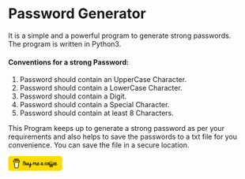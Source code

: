 # Password Generator

It is a simple and a powerful program to generate strong passwords. \
The program is written in Python3. 

#### Conventions for a strong Password:
1. Password should contain an UpperCase Character.
2. Password should contain a LowerCase Character.
3. Password should contain a Digit.
4. Password should contain a Special Character.
5. Password should contain at least 8 Characters.

This Program keeps up to generate a strong password as per your requirements and also helps to save the passwords to a txt file for you convenience. You can save the file in a secure location.

<a href="https://www.buymeacoffee.com/cosmictechie" target="_blank"><img src="BMCB.png" alt="Buy Me A Coffee" style="height: 30px !important;width: 109px !important;"></a>


